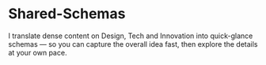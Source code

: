 # Shared-Schemas
 I translate dense content on Design, Tech and Innovation into quick-glance schemas — so you can capture the overall idea fast, then explore the details at your own pace.
